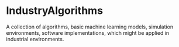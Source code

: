# IndustryAlgorithms
A collection of algorithms, basic machine learning models, simulation environments, software implementations, which might be applied in industrial environments.
